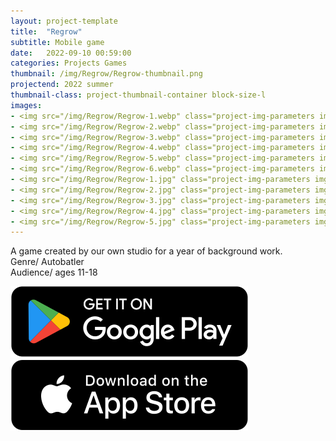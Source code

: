 ```yaml
---
layout: project-template
title:  "Regrow"
subtitle: Mobile game
date:   2022-09-10 00:59:00
categories: Projects Games
thumbnail: /img/Regrow/Regrow-thumbnail.png
projectend: 2022 summer
thumbnail-class: project-thumbnail-container block-size-l
images:
- <img src="/img/Regrow/Regrow-1.webp" class="project-img-parameters img-size-full" alt="regrow-1">
- <img src="/img/Regrow/Regrow-2.webp" class="project-img-parameters img-size-full" alt="regrow-2">
- <img src="/img/Regrow/Regrow-3.webp" class="project-img-parameters img-size-full" alt="regrow-3">
- <img src="/img/Regrow/Regrow-4.webp" class="project-img-parameters img-size-full" alt="regrow-4">
- <img src="/img/Regrow/Regrow-5.webp" class="project-img-parameters img-size-full" alt="regrow-5">
- <img src="/img/Regrow/Regrow-6.webp" class="project-img-parameters img-size-full" alt="regrow-6">
- <img src="/img/Regrow/Regrow-1.jpg" class="project-img-parameters img-size-half" alt="regrow-1">
- <img src="/img/Regrow/Regrow-2.jpg" class="project-img-parameters img-size-half" alt="regrow-2">
- <img src="/img/Regrow/Regrow-3.jpg" class="project-img-parameters img-size-tri" alt="regrow-3">
- <img src="/img/Regrow/Regrow-4.jpg" class="project-img-parameters img-size-tri" alt="regrow-4">
- <img src="/img/Regrow/Regrow-5.jpg" class="project-img-parameters img-size-tri" alt="regrow-5">
---
```


A game created by our own studio for a year of background work.<br>
Genre/ Autobatler <br>
Audience/ ages 11-18<br>

<a href="#" target="_blank">
    <img src="/img/Regrow/googleplay-button.svg">
</a>
<a href="#" target="_blank">
    <img src="/img/Regrow/appstore-button.svg">
</a>

[//]: # (        {% for image_url in page.images %})
[//]: # ([//]: # &#40;&#41;<!--        {% endfor %}-->)